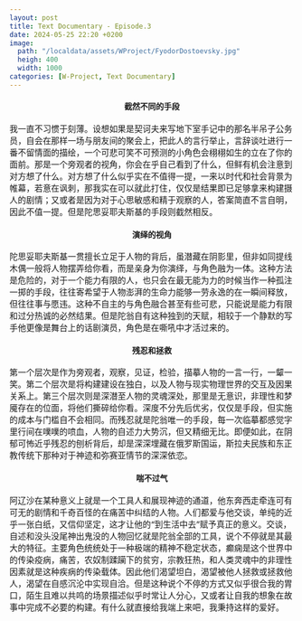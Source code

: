 ```yaml
---
layout: post
title: Text Documentary - Episode.3
date: 2024-05-25 22:20 +0200
image:
  path: "/localdata/assets/WProject/FyodorDostoevsky.jpg"
  heigh: 400
  width: 1000
categories: [W-Project, Text Documentary]
---
```


<style>
p {font-size:0.92rem;}
</style>

<h4 style="text-align: center;"> 截然不同的手段  </h4>

我一直不习惯于刻薄。设想如果是契诃夫来写地下室手记中的那名半吊子公务员，自会在那样一场与朋友间的聚会上，把此人的言行举止，言辞谈吐进行一番不留情面的描绘，一个可悲可笑不可预测的小角色会栩栩如生的立在了你的面前。那是一个旁观者的视角，你会在乎自己看到了什么，但鲜有机会注意到对方想了什么。对方想了什么似乎实在不值得一提，一来以时代和社会背景为帷幕，若意在讽刺，那我实在可以就此打住，仅仅是结果即已足够拿来构建摄人的剧情；又或者是因为对于心思敏感和精于观察的人，答案简直不言自明，因此不值一提。但是陀思妥耶夫斯基的手段则截然相反。

<h4 style="text-align: center;"> 演绎的视角 </h4>

陀思妥耶夫斯基一贯擅长立足于人物的背后，虽潜藏在阴影里，但非如同提线木偶一般将人物摆弄给你看，而是亲身为你演绎，与角色融为一体。这种方法是危险的，对于一个能力有限的人，也只会在最无能为力的时候当作一种孤注一掷的手段，往往寄希望于人物澎湃的生命力能够一劳永逸的在一瞬间释放，但往往事与愿违。这种不自主的与角色融合甚至有些可悲，只能说是能力有限和过分热诚的必然结果。但是陀翁自有这种独到的天赋，相较于一个静默的写手他更像是舞台上的话剧演员，角色是在嘶吼中才活过来的。

<h4 style="text-align: center;"> 残忍和拯救 </h4>

第一个层次是作为旁观者，观察，见证，检验，描摹人物的一言一行，一颦一笑。第二个层次是将构建建设在独白，以及人物与现实物理世界的交互及因果关系上。第三个层次则是深潜至人物的灵魂深处，那里是无意识，非理性和梦魇存在的位面，将他们撕碎给你看。深度不分先后优劣，仅仅是手段，但实施的成本与门槛自不会相同。而残忍就是陀翁唯一的手段，每一次临摹都感觉字里行间在噗噗的喷血，人物的自述力大势沉，但又精细无比。即便如此，在阴郁可怖近乎残忍的刨析背后，却是深深埋藏在俄罗斯国运，斯拉夫民族和东正教传统下那种对于神迹和弥赛亚情节的深深依恋。

<h4 style="text-align: center;"> 喘不过气 </h4>

阿辽沙在某种意义上就是一个工具人和展现神迹的通道，他东奔西走牵连可有可无的剧情和千奇百怪的在痛苦中纠结的人物。人们都爱与他交谈，单纯的近乎一张白纸，又信仰坚定，这才让他的“到生活中去”赋予真正的意义。交谈，自述和没头没尾神出鬼没的人物回忆就是陀翁全部的工具，说个不停就是其最大的特征。主要角色统统处于一种极端的精神不稳定状态，癫痫是这个世界中的传染疫病，痛苦，农奴制蹂躏下的贫穷，宗教狂热，和人类灵魂中的非理性因素就是这种疾病的传染载体。因此他们渴望坦白，渴望被他人拯救或拯救他人，渴望在自感沉沦中实现自洽。但是这种说个不停的方式又似乎很合我的胃口，陌生且难以共鸣的场景描述似乎时常让人分心，又或者让自我的想象在故事中完成不必要的构建。有什么就直接给我端上来吧，我秉持这样的爱好。


